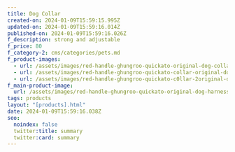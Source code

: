 ```yaml
---
title: Dog Collar
created-on: 2024-01-09T15:59:15.995Z
updated-on: 2024-01-09T15:59:16.014Z
published-on: 2024-01-09T15:59:16.026Z
f_description: strong and adjustable
f_price: 80
f_category-2: cms/categories/pets.md
f_product-images:
  - url: /assets/images/red-handle-ghungroo-quickato-original-dog-collar-harness-pet-veterinary-agric-gotogh.com.webp
  - url: /assets/images/red-handle-ghungroo-quickato-collar-original-dog-harness-pet-veterinary-agric-gotogh.com.jpg
  - url: /assets/images/red-handle-ghungroo-quickato-c0llar-2original-dog-harness-pet-veterinary-agric-gotogh.com.webp
f_main-product-image:
  url: /assets/images/red-handle-ghungroo-quickato-original-dog-harness-pet-collar-veterinary-agric-gotogh.com.jpg
tags: products
layout: "[products].html"
date: 2024-01-09T15:59:16.038Z
seo:
  noindex: false
  twitter:title: summary
  twitter:card: summary
---
```

